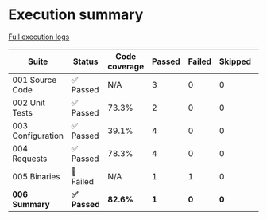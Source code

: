 # Execution summary

[Full execution logs](https://madworx.github.io/caddy-put-upload/results/6544182304/log.html)

| Suite | Status | Code coverage | Passed | Failed | Skipped | Time duration | Links |
| --- | --- | --- | --- | --- | --- | --- | --- |
| 001 Source Code | ✅ Passed | N/A | 3 | 0 | 0 | 99.376s |  |
| 002 Unit Tests | ✅ Passed | 73.3% | 2 | 0 | 0 | 17.527s | [Report](https://madworx.github.io/caddy-put-upload/results/6544182304/002_unit_tests.coverage.html), [Coverage](https://madworx.github.io/caddy-put-upload/results/6544182304/002_unit_tests.coverage) |
| 003 Configuration | ✅ Passed | 39.1% | 4 | 0 | 0 | 9.591s | [Report](https://madworx.github.io/caddy-put-upload/results/6544182304/003_configuration.coverage.html), [Coverage](https://madworx.github.io/caddy-put-upload/results/6544182304/003_configuration.coverage) |
| 004 Requests | ✅ Passed | 78.3% | 4 | 0 | 0 | 4.878s | [Report](https://madworx.github.io/caddy-put-upload/results/6544182304/004_requests.coverage.html), [Coverage](https://madworx.github.io/caddy-put-upload/results/6544182304/004_requests.coverage) |
| 005 Binaries | 🔴 Failed | N/A | 1 | 1 | 0 | 107.197s |  |
| **006 Summary** | **✅ Passed** | **82.6%** | **1** | **0** | **0** | **0.976s** | **[Report](https://madworx.github.io/caddy-put-upload/results/6544182304/006_summary.coverage.html), [Coverage](https://madworx.github.io/caddy-put-upload/results/6544182304/006_summary.coverage)** |
